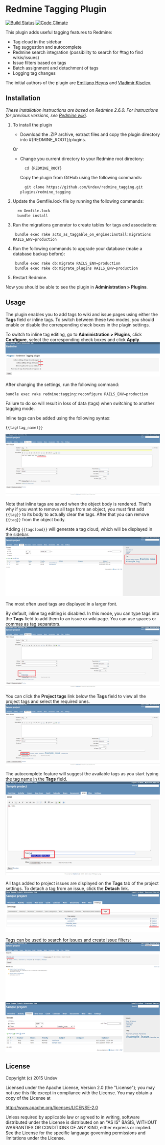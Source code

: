 # Redmine Tagging Plugin

[![Build Status](https://travis-ci.org/Undev/redmine_tagging.png)](https://travis-ci.org/Undev/redmine_tagging)
[![Code Climate](https://codeclimate.com/github/Undev/redmine_tagging.png)](https://codeclimate.com/github/Undev/redmine_tagging)

This plugin adds useful tagging features to Redmine:

* Tag cloud in the sidebar
* Tag suggestion and autocomplete
* Redmine search integration (possibility to search for #tag to find wikis/issues)
* Issue filters based on tags
* Batch assignment and detachment of tags
* Logging tag changes

The initial authors of the plugin are [Emiliano Heyns](mailto:emiliano.heyns@gmail.com) and [Vladimir Kiselev](https://github.com/nettsundere).

## Installation

*These installation instructions are based on Redmine 2.6.0. For instructions for previous versions, see [Redmine wiki](http://www.redmine.org/projects/redmine/wiki/Plugins).*

1. To install the plugin
    * Download the .ZIP archive, extract files and copy the plugin directory into #{REDMINE_ROOT}/plugins.
    
    Or

    * Change you current directory to your Redmine root directory:  

            cd {REDMINE_ROOT}
            
      Copy the plugin from GitHub using the following commands:
      
            git clone https://github.com/Undev/redmine_tagging.git plugins/redmine_tagging
            
2. Update the Gemfile.lock file by running the following commands:  

         rm Gemfile.lock  
         bundle install
            
3. Run the migrations generator to create tables for tags and associations:

        bundle exec rake acts_as_taggable_on_engine:install:migrations RAILS_ENV=production
            
4. Run the following commands to upgrade your database (make a database backup before):  

        bundle exec rake db:migrate RAILS_ENV=production
        bundle exec rake db:migrate_plugins RAILS_ENV=production

5. Restart Redmine.

Now you should be able to see the plugin in **Administration > Plugins**.

## Usage

The plugin enables you to add tags to wiki and issue pages using either the **Tags** field or inline tags. To switch between these two modes, you should enable or disable the corresponding check boxes in the plugin settings. 

To switch to inline tag editing, go to **Administration > Plugins**, click **Configure**, select the corresponding check boxes and click **Apply**.  
![inline editing](tagging_1.PNG)

After changing the settings, run the following command:

    bundle exec rake redmine:tagging:reconfigure RAILS_ENV=production

Failure to do so will result in loss of data (tags) when switching to another tagging mode.

Inline tags can be added using the following syntax:

    {{tag(tag_name)}}

![inline tags](tagging_2.PNG)

Note that inline tags are saved when the object body is rendered. That's why if you want to remove all tags from an object, you must first add `{{tag}}` to its body to actually clear the tags. After that you can remove `{{tag}}` from the object body.

Adding `{{tagcloud}}` will generate a tag cloud, which will be displayed in the sidebar.  
![tag cloud](tagging_3.PNG)

The most often used tags are displayed in a larger font.

By default, inline tag editing is disabled. In this mode, you can type tags into the **Tags** field to add them to an issue or wiki page. You can use spaces or commas as tag separators.  
![tags field](tagging_4.PNG)

You can click the **Project tags** link below the **Tags** field to view all the project tags and select the required ones.  
![project tags](tagging_5.PNG)

The autocomplete feature will suggest the available tags as you start typing the tag name in the **Tags** field.  
![tags autocomplete](tagging_6.PNG)

All tags added to project issues are displayed on the **Tags** tab of the project settings. To detach a tag from an issue, click the **Detach** link.  
![tags tab](tagging_7.PNG)

Tags can be used to search for issues and create issue filters:  
![tag search](tagging_8.PNG)  
![tag filters](tagging_9.PNG)

## License

Copyright (c) 2015 Undev

Licensed under the Apache License, Version 2.0 (the "License");
you may not use this file except in compliance with the License.
You may obtain a copy of the License at

http://www.apache.org/licenses/LICENSE-2.0

Unless required by applicable law or agreed to in writing, software
distributed under the License is distributed on an "AS IS" BASIS,
WITHOUT WARRANTIES OR CONDITIONS OF ANY KIND, either express or implied.
See the License for the specific language governing permissions and
limitations under the License.
